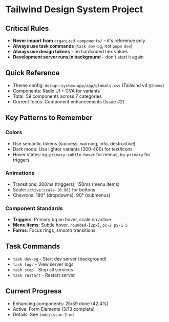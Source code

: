 # Tailwind Design System Project

## Critical Rules
- **Never import from** `organized-components/` - it's reference only
- **Always use task commands** (`task dev-bg`, not `pnpm dev`)
- **Always use design tokens** - no hardcoded hex values
- **Development server runs in background** - don't start it again

## Quick Reference
- Theme config: `design-system-app/app/globals.css` (Tailwind v4 `@theme`)
- Components: Radix UI + CVA for variants
- Total: 59 components across 7 categories
- Current focus: Component enhancements (Issue #2)

## Key Patterns to Remember

### Colors
- Use semantic tokens (success, warning, info, destructive)
- Dark mode: Use lighter variants (300-400) for text/icons
- Hover states: `bg-primary-subtle-hover` for menus, `bg-primary` for triggers

### Animations
- Transitions: 200ms (triggers), 150ms (menu items)
- Scale: `active:scale-[0.98]` for buttons
- Chevrons: 180° (dropdowns), 90° (submenus)

### Component Standards
- **Triggers**: Primary bg on hover, scale on active
- **Menu items**: Subtle hover, `rounded-[2px]`, `px-2 py-1.5`
- **Forms**: Focus rings, smooth transitions

## Task Commands
- `task dev-bg` - Start dev server (background)
- `task logs` - View server logs
- `task stop` - Stop all services
- `task restart` - Restart server

## Current Progress
- Enhancing components: 25/59 done (42.4%)
- Active: Form Elements (3/13 complete)
- Details: See `todo/issue-2.md`